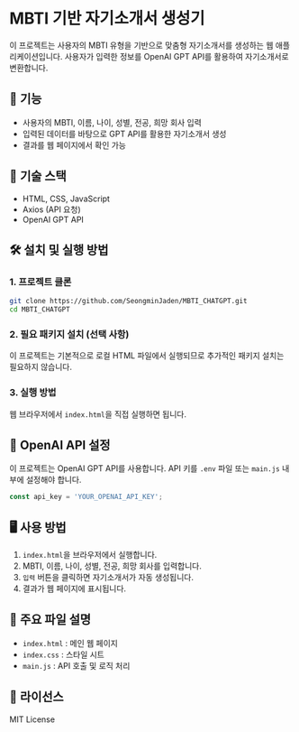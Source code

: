 # MBTI 기반 자기소개서 생성기

이 프로젝트는 사용자의 MBTI 유형을 기반으로 맞춤형 자기소개서를 생성하는 웹 애플리케이션입니다. 사용자가 입력한 정보를 OpenAI GPT API를 활용하여 자기소개서로 변환합니다.

## 🚀 기능
- 사용자의 MBTI, 이름, 나이, 성별, 전공, 희망 회사 입력
- 입력된 데이터를 바탕으로 GPT API를 활용한 자기소개서 생성
- 결과를 웹 페이지에서 확인 가능

## 📌 기술 스택
- HTML, CSS, JavaScript
- Axios (API 요청)
- OpenAI GPT API

## 🛠 설치 및 실행 방법

### 1. 프로젝트 클론
```bash
git clone https://github.com/SeongminJaden/MBTI_CHATGPT.git
cd MBTI_CHATGPT
```

### 2. 필요 패키지 설치 (선택 사항)
이 프로젝트는 기본적으로 로컬 HTML 파일에서 실행되므로 추가적인 패키지 설치는 필요하지 않습니다.

### 3. 실행 방법
웹 브라우저에서 `index.html`을 직접 실행하면 됩니다.

## 📡 OpenAI API 설정
이 프로젝트는 OpenAI GPT API를 사용합니다. API 키를 `.env` 파일 또는 `main.js` 내부에 설정해야 합니다.
```javascript
const api_key = 'YOUR_OPENAI_API_KEY';
```

## 🖥 사용 방법
1. `index.html`을 브라우저에서 실행합니다.
2. MBTI, 이름, 나이, 성별, 전공, 희망 회사를 입력합니다.
3. `입력` 버튼을 클릭하면 자기소개서가 자동 생성됩니다.
4. 결과가 웹 페이지에 표시됩니다.

## 📌 주요 파일 설명
- `index.html` : 메인 웹 페이지
- `index.css` : 스타일 시트
- `main.js` : API 호출 및 로직 처리

## 📜 라이선스
MIT License
